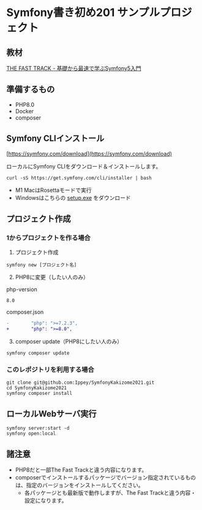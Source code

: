 # Symfony書き初め201 サンプルプロジェクト

## 教材
[THE FAST TRACK - 基礎から最速で学ぶSymfony5入門](https://symfony.com/doc/current/the-fast-track/ja/index.html)

## 準備するもの
- PHP8.0
- Docker
- composer

## Symfony CLIインストール
[https://symfony.com/download](https://symfony.com/download)

ローカルにSymfony CLIをダウンロード＆インストールします。

```shell
curl -sS https://get.symfony.com/cli/installer | bash
```

- M1 MacはRosettaモードで実行
- Windowsはこちらの [setup.exe](https://get.symfony.com/cli/setup.exe) をダウンロード  


## プロジェクト作成
### 1からプロジェクトを作る場合

1. プロジェクト作成
```shell
symfony new [プロジェクト名]
```

2. PHP8に変更（したい人のみ）

php-version
```text
8.0
```

composer.json
```diff
-        "php": ">=7.2.3",
+        "php": ">=8.0",
```

3. composer update（PHP8にしたい人のみ）
```shell
symfony composer update
```

### このレポジトリを利用する場合

```shell
git clone git@github.com:Ippey/SymfonyKakizome2021.git
cd SymfonyKakizome2021
symfony composer install
```

## ローカルWebサーバ実行
```shell
symfony server:start -d
symfony open:local
```

## 諸注意
- PHP8だと一部The Fast Trackと違う内容になります。
- composerでインストールするパッケージでバージョン指定されているものは、指定のバージョンをインストールしてください。
  - 各パッケージとも最新版で動作しますが、The Fast Trackと違う内容・設定になります。
